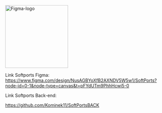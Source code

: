 

<img src="https://github.com/user-attachments/assets/21b63528-6460-4b2a-91f6-3664ab917ad7" alt="Figma-logo" width="200">

Link Softports Figma: https://www.figma.com/design/NusAGBYoXfB2AXNDV5W5w1/SoftPorts?node-id=0-1&node-type=canvas&t=pFYdUTm9PhhHcwi5-0

Link Softports Back-end:

https://github.com/Kominek11/SoftPortsBACK
